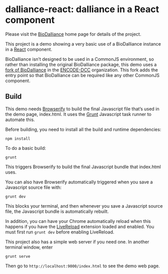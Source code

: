 dalliance-react: dalliance in a React component
=========================

Please visit the [BioDalliance](http://www.biodalliance.org/) home page for details of the project.

This project is a demo showing a very basic use of a BioDalliance instance in a [React](http://reactjs.com/) component.

BioDalliance isn’t designed to be used in a CommonJS environment, so rather than installing the original BioDalliance package, this demo uses a [fork of BioDalliance](https://github.com/ENCODE-DCC/dalliance) in the [ENCODE-DCC](https://github.com/ENCODE-DCC) organization. This fork adds the entry point so that BioDalliance can be required like any other CommonJS component.

Build
-----------

This demo needs [Browserify](http://browserify.org) to build the final Javascript file that’s used in the demo page, index.html. It uses the [Grunt](http://gruntjs.com) Javascript task runner to automate this.

Before building, you need to install all the build and runtime dependencies:

    npm install

To do a basic build:

    grunt

This triggers Browserify to build the final Javascript bundle that index.html uses.

You can also have Browserify automatically triggered when you save a Javascript source file with:

    grunt dev

This blocks your terminal, and then whenever you save a Javascript source file, the Javascript bundle is automatically rebuilt.

In addition, you can have your Chrome automatically reload when this happens if you have the [LiveReload](https://chrome.google.com/webstore/detail/livereload/jnihajbhpnppcggbcgedagnkighmdlei) extension loaded and enabled. You must first run ```grunt dev``` before enabling LiveReload.

This project also has a simple web server if you need one. In another terminal window, enter

    grunt serve

Then go to ```http://localhost:9000/index.html``` to see the demo web page.

